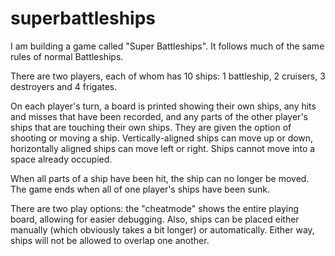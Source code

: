 # superbattleships

I am building a game called "Super Battleships". It follows much of the same rules of normal Battleships.

There are two players, each of whom has 10 ships: 1 battleship, 2 cruisers, 3 destroyers and 4 frigates.

On each player's turn, a board is printed showing their own ships, any hits and misses that have been recorded, and any parts of the other player's ships that are touching their own ships. They are given the option of shooting or moving a ship. Vertically-aligned ships can move up or down, horizontally aligned ships can move left or right. Ships cannot move into a space already occupied.

When all parts of a ship have been hit, the ship can no longer be moved. The game ends when all of one player's ships have been sunk.

There are two play options: the "cheatmode" shows the entire playing board, allowing for easier debugging. Also, ships can be placed either manually (which obviously takes a bit longer) or automatically. Either way, ships will not be allowed to overlap one another.
